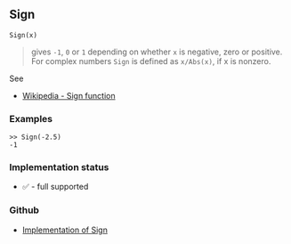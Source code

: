 ## Sign

```
Sign(x)
```

> gives `-1`, `0` or `1` depending on whether `x` is negative, zero or positive. For complex numbers `Sign` is defined as `x/Abs(x)`, if x is nonzero.
 
See
* [Wikipedia - Sign function](https://en.wikipedia.org/wiki/Sign_function)

### Examples

```
>> Sign(-2.5)
-1
```






### Implementation status

* &#x2705; - full supported

### Github

* [Implementation of Sign](https://github.com/axkr/symja_android_library/blob/master/symja_android_library/matheclipse-core/src/main/java/org/matheclipse/core/builtin/Arithmetic.java#L5135) 

